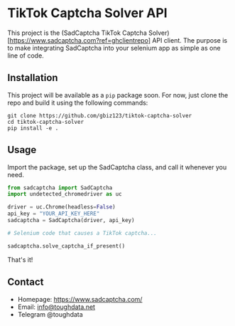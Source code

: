 # TikTok Captcha Solver API
This project is the (SadCaptcha TikTok Captcha Solver) [https://www.sadcaptcha.com?ref=ghclientrepo] API client.
The purpose is to make integrating SadCaptcha into your selenium app as simple as one line of code.


## Installation
This project will be available as a `pip` package soon. 
For now, just clone the repo and build it using the following commands:
```
git clone https://github.com/gbiz123/tiktok-captcha-solver
cd tiktok-captcha-solver
pip install -e .
```

## Usage
Import the package, set up the SadCaptcha class, and call it whenever you need.

```py
from sadcaptcha import SadCaptcha
import undetected_chromedriver as uc

driver = uc.Chrome(headless=False)
api_key = "YOUR_API_KEY_HERE"
sadcaptcha = SadCaptcha(driver, api_key)

# Selenium code that causes a TikTok captcha...

sadcaptcha.solve_captcha_if_present()
```

That's it!

## Contact
- Homepage: https://www.sadcaptcha.com/
- Email: info@toughdata.net
- Telegram @toughdata
